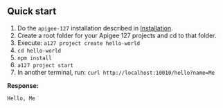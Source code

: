## Quick start

1. Do the `apigee-127` installation described in [Installation](https://github.com/WWitman/docs/wiki/Installation). 
3. Create a root folder for your Apigee 127 projects and cd to that folder.
4. Execute: `a127 project create hello-world`
5. `cd hello-world`
6. `npm install`
7. `a127 project start`
9. In another terminal, run: `curl http://localhost:10010/hello?name=Me`

**Response:**

`Hello, Me`
